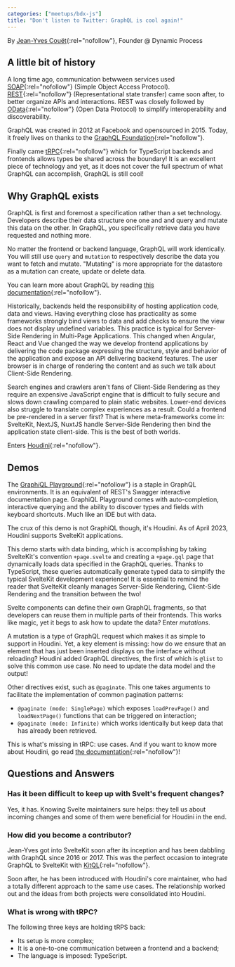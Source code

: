```yaml
---
categories: ["meetups/bdx-js"]
title: "Don't listen to Twitter: GraphQL is cool again!"
---
```


By [Jean-Yves Couët](https://twitter.com/jycouet){:rel="nofollow"}, Founder @ Dynamic Process  

## A little bit of history

A long time ago, communication betwween services used [SOAP](https://en.wikipedia.org/wiki/SOAP){:rel="nofollow"}
(Simple Object Access Protocol). [REST](https://en.wikipedia.org/wiki/Representational_state_transfer){:rel="nofollow"}
(Representational state transfer) came soon after, to better organize APIs and interactions. REST was closely followed
by [OData](https://en.wikipedia.org/wiki/Open_Data_Protocol){:rel="nofollow"} (Open Data Protocol) to simplify
interoperability and discoverability.

GraphQL was created in 2012 at Facebook and opensourced in 2015. Today, it freely lives on thanks to the [GraphQL Foundation](https://graphql.org/foundation/){:rel="nofollow"}.

Finally came [tRPC](https://trpc.io/){:rel="nofollow"} which for TypeScript backends and frontends allows types be
shared across the boundary! It is an excellent piece of technology and yet, as it does not cover the full spectrum of
what GraphQL can accomplish, GraphQL is still cool!

## Why GraphQL exists

GraphQL is first and foremost a specification rather than a set technology. Developers describe their data structure one
one and and query and mutate this data on the other. In GraphQL, you specifically retrieve data you have requested and
nothing more.

No matter the frontend or backend language, GraphQL will work identically. You will still use `query` and `mutation` to
respectively describe the data you want to fetch and mutate. "Mutating" is more appropriate for the datastore as a
mutation can create, update or delete data.

You can learn more about GraphQL by reading [this documentation](https://graphql.org/learn/){:rel="nofollow"}.

Historically, backends held the responsibility of hosting application code, data and views. Having everything close has
practicality as some frameworks strongly bind views to data and add checks to ensure the view does not display undefined
variables. This practice is typical for Server-Side Rendering in Multi-Page Applications. This changed when Angular,
React and Vue changed the way we develop frontend applications by delivering the code package expressing the structure,
style and behavior of the application and expose an API delivering backend features. The user browser is in charge of
rendering the content and as such we talk about Client-Side Rendering.

Search engines and crawlers aren't fans of Client-Side Rendering as they require an expensive JavaScript engine that is
difficult to fully secure and slows down crawling compared to plain static websites. Lower-end devices also struggle to
translate complex experiences as a result. Could a frontend be pre-rendered in a server first? That is where
meta-frameworks come in: SvelteKit, NextJS, NuxtJS handle Server-Side Rendering then bind the application state
client-side. This is the best of both worlds.

Enters [Houdini](https://houdinigraphql.com/){:rel="nofollow"}.

## Demos

The [Graph*i*QL Playground](https://github.com/graphql/graphiql){:rel="nofollow"} is a staple in GraphQL environments. It is an
equivalent of REST's Swagger interactive documentation page. GraphiQL Playground comes with auto-completion, interactive
querying and the ability to discover types and fields with keyboard shortcuts. Much like an IDE but with data.

The crux of this demo is not GraphiQL though, it's Houdini. As of April 2023, Houdini supports SvelteKit applications.

This demo starts with data binding, which is accomplishing by taking SvelteKit's convention `+page.svelte` and creating
a `+page.gql` page that dynamically loads data specified in the GraphQL queries. Thanks to TypeScript, these queries
automatically generate typed data to simplify the typical SvelteKit development experience! It is essential to remind
the reader that SvelteKit cleanly manages Server-Side Rendering, Client-Side Rendering and the transition between the
two!

Svelte components can define their own GraphQL fragments, so that developers can reuse them in multiple parts of their
frontends. This works like magic, yet it begs to ask how to update the data? Enter _mutations_.

A mutation is a type of GraphQL request which makes it as simple to support in Houdini. Yet, a key element is missing:
how do we ensure that an element that has just been inserted displays on the interface without reloading? Houdini added
GraphQL directives, the first of which is `@list` to solve this common use case. No need to update the data model and
the output!

Other directives exist, such as `@paginate`. This one takes arguments to facilitate the implementation of common pagination patterns:

- `@paginate (mode: SinglePage)` which exposes `loadPrevPage()` and `loadNextPage()` functions that can be triggered on
  interaction;
- `@paginate (mode: Infinite)` which works identically but keep data that has already been retrieved.

This is what's missing in tRPC: use cases. And if you want to know more about Houdini, go read [the documentation](https://houdinigraphql.com){:rel="nofollow"}!

## Questions and Answers
### Has it been difficult to keep up with Svelt's frequent changes?

Yes, it has. Knowing Svelte maintainers sure helps: they tell us about incoming changes and some of them were beneficial
for Houdini in the end.

### How did you become a contributor?

Jean-Yves got into SvelteKit soon after its inception and has been dabbling with GraphQL since 2016 or 2017. This was
the perfect occasion to integrate GraphQL to SvelteKit with [KitQL](https://www.kitql.dev/){:rel="nofollow"}.

Soon after, he has been introduced with Houdini's core maintainer, who had a totally different approach to the same use
cases. The relationship worked out and the ideas from both projects were consolidated into Houdini.

### What is wrong with tRPC?

The following three keys are holding tRPS back:

- Its setup is more complex;
- It is a one-to-one communication between a frontend and a backend;
- The language is imposed: TypeScript.
